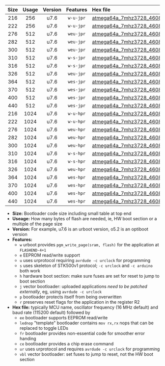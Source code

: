 |Size|Usage|Version|Features|Hex file|
|:-:|:-:|:-:|:-:|:--|
|216|256|u7.6|`w-u-jpr`|[atmega64a_7mhz3728_460800bps_ur_vbl.hex](https://raw.githubusercontent.com/stefanrueger/urboot/main/atmega64a_7mhz3728_460800bps_ur_vbl.hex)|
|222|256|u7.6|`w-u-jpr`|[atmega64a_7mhz3728_460800bps_lednop_ur_vbl.hex](https://raw.githubusercontent.com/stefanrueger/urboot/main/atmega64a_7mhz3728_460800bps_lednop_ur_vbl.hex)|
|276|512|u7.6|`weu-jpr`|[atmega64a_7mhz3728_460800bps_ee_ur_vbl.hex](https://raw.githubusercontent.com/stefanrueger/urboot/main/atmega64a_7mhz3728_460800bps_ee_ur_vbl.hex)|
|282|512|u7.6|`weu-jpr`|[atmega64a_7mhz3728_460800bps_ee_lednop_ur_vbl.hex](https://raw.githubusercontent.com/stefanrueger/urboot/main/atmega64a_7mhz3728_460800bps_ee_lednop_ur_vbl.hex)|
|300|512|u7.6|`weu-jpr`|[atmega64a_7mhz3728_460800bps_ee_lednop_fr_ur_vbl.hex](https://raw.githubusercontent.com/stefanrueger/urboot/main/atmega64a_7mhz3728_460800bps_ee_lednop_fr_ur_vbl.hex)|
|310|512|u7.6|`w-s-jpr`|[atmega64a_7mhz3728_460800bps_vbl.hex](https://raw.githubusercontent.com/stefanrueger/urboot/main/atmega64a_7mhz3728_460800bps_vbl.hex)|
|316|512|u7.6|`w-s-jpr`|[atmega64a_7mhz3728_460800bps_lednop_vbl.hex](https://raw.githubusercontent.com/stefanrueger/urboot/main/atmega64a_7mhz3728_460800bps_lednop_vbl.hex)|
|326|512|u7.6|`weu-jpr`|[atmega64a_7mhz3728_460800bps_ee_lednop_fr_ce_ur_vbl.hex](https://raw.githubusercontent.com/stefanrueger/urboot/main/atmega64a_7mhz3728_460800bps_ee_lednop_fr_ce_ur_vbl.hex)|
|364|512|u7.6|`wes-jpr`|[atmega64a_7mhz3728_460800bps_ee_vbl.hex](https://raw.githubusercontent.com/stefanrueger/urboot/main/atmega64a_7mhz3728_460800bps_ee_vbl.hex)|
|370|512|u7.6|`wes-jpr`|[atmega64a_7mhz3728_460800bps_ee_lednop_vbl.hex](https://raw.githubusercontent.com/stefanrueger/urboot/main/atmega64a_7mhz3728_460800bps_ee_lednop_vbl.hex)|
|400|512|u7.6|`wes-jpr`|[atmega64a_7mhz3728_460800bps_ee_lednop_fr_vbl.hex](https://raw.githubusercontent.com/stefanrueger/urboot/main/atmega64a_7mhz3728_460800bps_ee_lednop_fr_vbl.hex)|
|440|512|u7.6|`wes-jpr`|[atmega64a_7mhz3728_460800bps_ee_lednop_fr_ce_vbl.hex](https://raw.githubusercontent.com/stefanrueger/urboot/main/atmega64a_7mhz3728_460800bps_ee_lednop_fr_ce_vbl.hex)|
|216|1024|u7.6|`w-u-hpr`|[atmega64a_7mhz3728_460800bps_ur.hex](https://raw.githubusercontent.com/stefanrueger/urboot/main/atmega64a_7mhz3728_460800bps_ur.hex)|
|222|1024|u7.6|`w-u-hpr`|[atmega64a_7mhz3728_460800bps_lednop_ur.hex](https://raw.githubusercontent.com/stefanrueger/urboot/main/atmega64a_7mhz3728_460800bps_lednop_ur.hex)|
|276|1024|u7.6|`weu-hpr`|[atmega64a_7mhz3728_460800bps_ee_ur.hex](https://raw.githubusercontent.com/stefanrueger/urboot/main/atmega64a_7mhz3728_460800bps_ee_ur.hex)|
|282|1024|u7.6|`weu-hpr`|[atmega64a_7mhz3728_460800bps_ee_lednop_ur.hex](https://raw.githubusercontent.com/stefanrueger/urboot/main/atmega64a_7mhz3728_460800bps_ee_lednop_ur.hex)|
|300|1024|u7.6|`weu-hpr`|[atmega64a_7mhz3728_460800bps_ee_lednop_fr_ur.hex](https://raw.githubusercontent.com/stefanrueger/urboot/main/atmega64a_7mhz3728_460800bps_ee_lednop_fr_ur.hex)|
|310|1024|u7.6|`w-s-hpr`|[atmega64a_7mhz3728_460800bps.hex](https://raw.githubusercontent.com/stefanrueger/urboot/main/atmega64a_7mhz3728_460800bps.hex)|
|316|1024|u7.6|`w-s-hpr`|[atmega64a_7mhz3728_460800bps_lednop.hex](https://raw.githubusercontent.com/stefanrueger/urboot/main/atmega64a_7mhz3728_460800bps_lednop.hex)|
|326|1024|u7.6|`weu-hpr`|[atmega64a_7mhz3728_460800bps_ee_lednop_fr_ce_ur.hex](https://raw.githubusercontent.com/stefanrueger/urboot/main/atmega64a_7mhz3728_460800bps_ee_lednop_fr_ce_ur.hex)|
|364|1024|u7.6|`wes-hpr`|[atmega64a_7mhz3728_460800bps_ee.hex](https://raw.githubusercontent.com/stefanrueger/urboot/main/atmega64a_7mhz3728_460800bps_ee.hex)|
|370|1024|u7.6|`wes-hpr`|[atmega64a_7mhz3728_460800bps_ee_lednop.hex](https://raw.githubusercontent.com/stefanrueger/urboot/main/atmega64a_7mhz3728_460800bps_ee_lednop.hex)|
|400|1024|u7.6|`wes-hpr`|[atmega64a_7mhz3728_460800bps_ee_lednop_fr.hex](https://raw.githubusercontent.com/stefanrueger/urboot/main/atmega64a_7mhz3728_460800bps_ee_lednop_fr.hex)|
|440|1024|u7.6|`wes-hpr`|[atmega64a_7mhz3728_460800bps_ee_lednop_fr_ce.hex](https://raw.githubusercontent.com/stefanrueger/urboot/main/atmega64a_7mhz3728_460800bps_ee_lednop_fr_ce.hex)|

- **Size:** Bootloader code size including small table at top end
- **Useage:** How many bytes of flash are needed, ie, HW boot section or a multiple of the page size
- **Version:** For example, u7.6 is an urboot version, o5.2 is an optiboot version
- **Features:**
  + `w` urboot provides `pgm_write_page(sram, flash)` for the application at `FLASHEND-4+1`
  + `e` EEPROM read/write support
  + `u` uses urprotocol requiring `avrdude -c urclock` for programming
  + `s` uses skeleton of STK500v1 protocol; `-c urclock` and `-c arduino` both work
  + `h` hardware boot section: make sure fuses are set for reset to jump to boot section
  + `j` vector bootloader: uploaded applications *need to be patched externally*, eg, using `avrdude -c urclock`
  + `p` bootloader protects itself from being overwritten
  + `r` preserves reset flags for the application in the register R2
- **Hex file:** typically MCU name, oscillator frequency (16 MHz default) and baud rate (115200 default) followed by
  + `ee` bootloader supports EEPROM read/write
  + `lednop` "template" bootloader contains `mov rx,rx` nops that can be replaced to toggle LEDs
  + `fr` bootloader provides non-essential code for smoother error handing
  + `ce` bootloader provides a chip erase command
  + `ur` uses urprotocol and requires `avrdude -c urclock` for programming
  + `vbl` vector bootloader: set fuses to jump to reset, not the HW boot section
